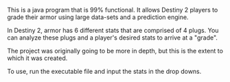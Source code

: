 This is a java program that is 99% functional. It allows Destiny 2 players to grade their armor using large data-sets and a prediction engine. 

In Destiny 2, armor has 6 different stats that are comprised of 4 plugs. You can analyze these plugs and a player's desired stats to arrive at a "grade".

The project was originally going to be more in depth, but this is the extent to which it was created.

To use, run the executable file and input the stats in the drop downs.
